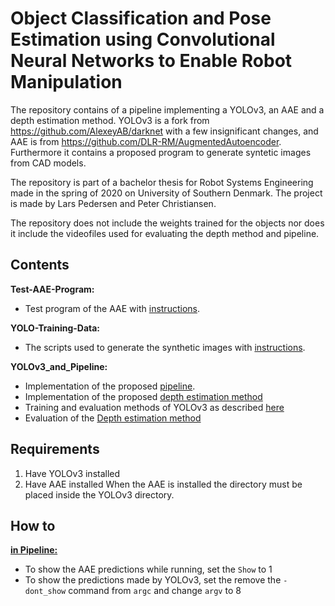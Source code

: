 # Object Classification and Pose Estimation using Convolutional Neural Networks to Enable Robot Manipulation

The repository contains of a pipeline implementing a YOLOv3, an AAE and a depth estimation method. YOLOv3 is a fork from https://github.com/AlexeyAB/darknet with a few insignificant changes, and AAE is from https://github.com/DLR-RM/AugmentedAutoencoder. Furthermore it contains a proposed program to generate syntetic images from CAD models.

The repository is part of a bachelor thesis for Robot Systems Engineering made in the spring of 2020 on University of Southern Denmark. The project is made by Lars Pedersen and Peter Christiansen.

The repository does not include the weights trained for the objects nor does it include the videofiles used for evaluating the depth method and pipeline.

## Contents

**Test-AAE-Program:**
- Test program of the AAE with [instructions](Test-AAE-Program/ReadMe).

**YOLO-Training-Data:**
- The scripts used to generate the synthetic images with [instructions](YOLO-Training-Data/ReadMe).

**YOLOv3_and_Pipeline:**
- Implementation of the proposed [pipeline](YOLOv3_and_Pipeline/finalpipeline_one.py).
- Implementation of the proposed [depth estimation method](YOLOv3_and_Pipeline/src/DetectorControl.cpp)
- Training and evaluation methods of YOLOv3 as described [here](https://github.com/AlexeyAB/darknet)
- Evaluation of the [Depth estimation method](YOLOv3_and_Pipeline/Depth_Test.py)

## Requirements

1. Have YOLOv3 installed
2. Have AAE installed
When the AAE is installed the directory must be placed inside the YOLOv3 directory. 

## How to

**[in Pipeline:](YOLOv3_and_Pipeline/finalpipeline_one.py)**
- To show the AAE predictions while running, set the `Show` to 1 
- To show the predictions made by YOLOv3, set the remove the `-dont_show` command from `argc` and change `argv` to 8


